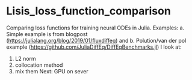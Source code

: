 # Lisis_loss_function_comparison
Comparing loss functions for training neural ODEs in Julia.
Examples: a. Simple example is from blogpost (https://julialang.org/blog/2019/01/fluxdiffeq) and b. Polution/van der pol example (https://github.com/JuliaDiffEq/DiffEqBenchmarks.jl) 
I look at:
  1. L2 norm
  2. collocation method
  3. mix them
Next: GPU on sever
